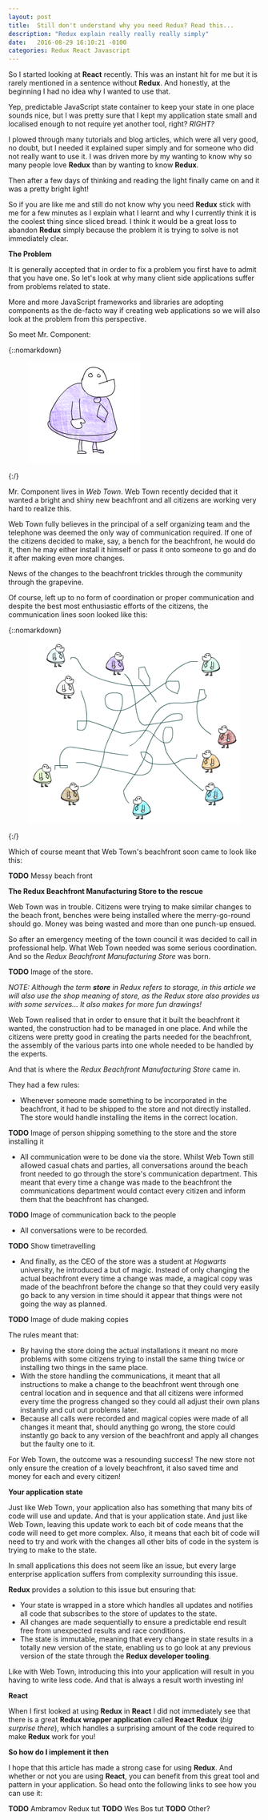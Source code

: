 ```yaml
---
layout: post
title:  Still don't understand why you need Redux? Read this...
description: "Redux explain really really really simply"
date:   2016-08-29 16:10:21 -0100
categories: Redux React Javascript
---
```


So I started looking at **React** recently. This was an instant hit for me but it is rarely mentioned in a
sentence without **Redux**. And honestly, at the beginning I had no idea why I wanted to use that.

Yep, predictable JavaScript state container to keep your state in one place sounds nice, but I was pretty sure that I
kept my application state small and localised enough to not require yet another tool, right? *RIGHT?*

I plowed through many tutorials and blog articles, which were all very good, no doubt, but I needed it explained super
simply and for someone who did not really want to use it. I was driven more by my wanting to know why so many people
love **Redux** than by wanting to know **Redux**.

Then after a few days of thinking and reading the light finally came on and it was a pretty bright light!

So if you are like me and still do not know why you need **Redux** stick with me for a few minutes as I explain what I
learnt and why I currently think it is the coolest thing since sliced bread. I think it would be a great loss to
abandon **Redux** simply because the problem it is trying to solve is not immediately clear.

**The Problem**

It is generally accepted that in order to fix a problem you first have to admit that you have one. So let's look at
why many client side applications suffer from problems related to state.

More and more JavaScript frameworks and libraries are adopting components as the de-facto way if creating web applications
so we will also look at the problem from this perspective.

So meet Mr. Component:

{::nomarkdown}
<figure>
    <img src="/css/images/2016-08-29-redux-explained-again/component-man.png" alt="Mr Component">
</figure>
{:/}

Mr. Component lives in *Web Town*. Web Town recently decided that it wanted a bright and shiny new beachfront and all citizens are working
very hard to realize this.

Web Town fully believes in the principal of a self organizing team and the telephone was deemed the only way of
communication required. If one of the citizens decided to make, say, a bench for the beachfront, he would do it, then
he may either install it himself or pass it onto someone to go and do it after making even more changes.

News of the changes to the beachfront trickles through the community through the grapevine.

Of course, left up to no form of coordination or proper communication and despite the best most enthusiastic efforts of the citizens, the communication
lines soon looked like this:

{::nomarkdown}
<figure>
    <img src="/css/images/2016-08-29-redux-explained-again/comms-lines.png" alt="Garbled communications lines between citizens">
</figure>
{:/}

Which of course meant that Web Town's beachfront soon came to look like this:

**TODO** Messy beach front

**The Redux Beachfront Manufacturing Store to the rescue**

Web Town was in trouble. Citizens were trying to make similar changes to the beach front, benches were being installed
where the merry-go-round should go. Money was being wasted and more than one punch-up ensued.

So after an emergency meeting of the town council it was decided to call in professional help. What Web Town needed was
some serious coordination. And so the *Redux Beachfront Manufacturing Store* was born.

**TODO** Image of the store.

*NOTE: Although the term **store** in Redux refers to storage, in this article we will also use the shop meaning of store,
as the Redux store also provides us with some services... It also makes for more fun drawings!*

Web Town realised that in order to ensure that it built the beachfront it wanted, the construction had to be managed
in one place. And while the citizens were pretty good in creating the parts needed for the beachfront, the assembly
of the various parts into one whole needed to be handled by the experts.

And that is where the *Redux Beachfront Manufacturing Store* came in.

They had a few rules:

- Whenever someone made something to be incorporated in the beachfront, it had to be shipped to the store and not
directly installed. The store would handle installing the items in the correct location.

**TODO** Image of person shipping something to the store and the store installing it

- All communication were to be done via the store. Whilst Web Town still allowed casual chats and parties, all conversations
around the beach front needed to go through the store's communication department. This meant that every time a change
was made to the beachfront the communications department would contact every citizen and inform them that the beachfront
has changed.

**TODO** Image of communication back to the people

- All conversations were to be recorded.

**TODO** Show timetravelling

- And finally, as the CEO of the store was a student at *Hogwarts* university, he introduced a but of magic. Instead of
only changing the actual beachfront every time a change was made, a magical copy was made of the beachfront before the
change so that they could very easily go back to any version in time should it appear that things were not going the way as planned.

**TODO** Image of dude making copies

The rules meant that:

- By having the store doing the actual installations it meant no more problems with some citizens trying to install
the same thing twice or installing two things in the same place.
- With the store handling the communications, it meant that all instructions to make a change to the beachfront went through
one central location and in sequence and that all citizens were informed every time the progress changed so they could
all adjust their own plans instantly and cut out problems later.
- Because all calls were recorded and magical copies were made of all changes it meant that, should anything go wrong,
the store could instantly go back to any version of the beachfront and apply all changes but the faulty one to it.

For Web Town, the outcome was a resounding success! The new store not only ensure the creation of a lovely beachfront,
it also saved time and money for each and every citizen!

**Your application state**

Just like Web Town, your application also has something that many bits of code will use and update. And that is your
application state. And just like Web Town, leaving this update work to each bit of code means that the code will need
to get more complex. Also, it means that each bit of code will need to try and work with the changes all other bits of code
in the system is trying to make to the state.

In small applications this does not seem like an issue, but every large enterprise application suffers from complexity
surrounding this issue.

**Redux** provides a solution to this issue but ensuring that:

- Your state is wrapped in a store which handles all updates and notifies all code that subscribes to the store of updates
to the state.
- All changes are made sequentially to ensure a predictable end result free from unexpected results and race conditions.
- The state is immutable, meaning that every change in state results in a totally new version of the state, enabling us
to go look at any previous version of the state through the **Redux developer tooling**.

Like with Web Town, introducing this into your application will result in you having to write less code. And that is always
a result worth investing in!

**React**

When I first looked at using **Redux** in **React** I did not immediately see that there is a great **Redux wrapper
application** called **React Redux** (*big surprise there*), which handles a surprising amount of the code required to
make **Redux** work for you!

**So how do I implement it then**

I hope that this article has made a strong case for using **Redux**. And whether or not you are using **React**, you can
benefit from this great tool and pattern in your application. So head onto the following links to see how you can use
it:

**TODO** Ambramov Redux tut
**TODO** Wes Bos tut
**TODO** Other?







